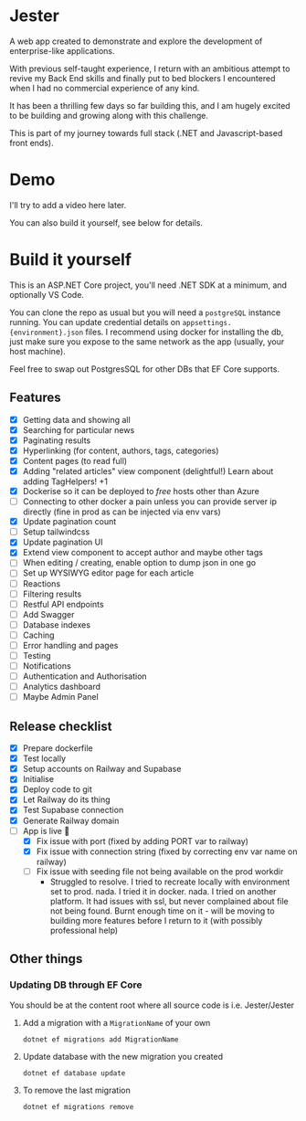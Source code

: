 # Jester

A web app created to demonstrate and explore the development of enterprise-like applications.

With previous self-taught experience, I return with an ambitious attempt to revive my Back End skills and finally put to bed blockers I encountered when I had no commercial experience of any kind.

It has been a thrilling few days so far building this, and I am hugely excited to be building and growing along with this challenge.

This is part of my journey towards full stack (.NET and Javascript-based front ends).

# Demo

I'll try to add a video here later.

<!-- [Watch this preview](./Demo/Demo%20(FE)%202024-05-26.mp4) -->

You can also build it yourself, see below for details.

# Build it yourself

This is an ASP.NET Core project, you'll need .NET SDK at a minimum, and optionally VS Code.

You can clone the repo as usual but you will need a `postgreSQL` instance running. You can update credential details on `appsettings.{environment}.json` files. I recommend using docker for installing the db, just make sure you expose to the same network as the app (usually, your host machine).

Feel free to swap out PostgresSQL for other DBs that EF Core supports.

## Features

- [x] Getting data and showing all
- [x] Searching for particular news
- [x] Paginating results
- [x] Hyperlinking (for content, authors, tags, categories)
- [x] Content pages (to read full)
- [x] Adding "related articles" view component (delightful!) Learn about adding TagHelpers! +1
- [x] Dockerise so it can be deployed to _free_ hosts other than Azure
- [ ] Connecting to other docker a pain unless you can provide server ip directly (fine in prod as can be injected via env vars)
- [x] Update pagination count
- [ ] Setup tailwindcss
- [x] Update pagination UI
- [x] Extend view component to accept author and maybe other tags
- [ ] When editing / creating, enable option to dump json in one go
- [ ] Set up WYSIWYG editor page for each article
- [ ] Reactions
- [ ] Filtering results
- [ ] Restful API endpoints
- [ ] Add Swagger
- [ ] Database indexes
- [ ] Caching
- [ ] Error handling and pages
- [ ] Testing
- [ ] Notifications
- [ ] Authentication and Authorisation
- [ ] Analytics dashboard
- [ ] Maybe Admin Panel

## Release checklist

- [x] Prepare dockerfile
- [x] Test locally
- [x] Setup accounts on Railway and Supabase
- [x] Initialise
- [x] Deploy code to git
- [x] Let Railway do its thing
- [x] Test Supabase connection
- [x] Generate Railway domain
- [ ] App is live 🚀
    - [x] Fix issue with port (fixed by adding PORT var to railway)
    - [x] Fix issue with connection string (fixed by correcting env var name on railway)
    - [ ] Fix issue with seeding file not being available on the prod workdir
        - Struggled to resolve. I tried to recreate locally with environment set to prod. nada. I tried it in docker. nada. I tried on another platform. It had issues with ssl, but never complained about file not being found. Burnt enough time on it - will be moving to building more features before I return to it (with possibly professional help)

## Other things

### Updating DB through EF Core
You should be at the content root where all source code is i.e. Jester/Jester

1. Add a migration with a `MigrationName` of your own
    ```
    dotnet ef migrations add MigrationName
    ```
1. Update database with the new migration you created
    ```
    dotnet ef database update
    ```
1. To remove the last migration
    ```
    dotnet ef migrations remove
    ```
